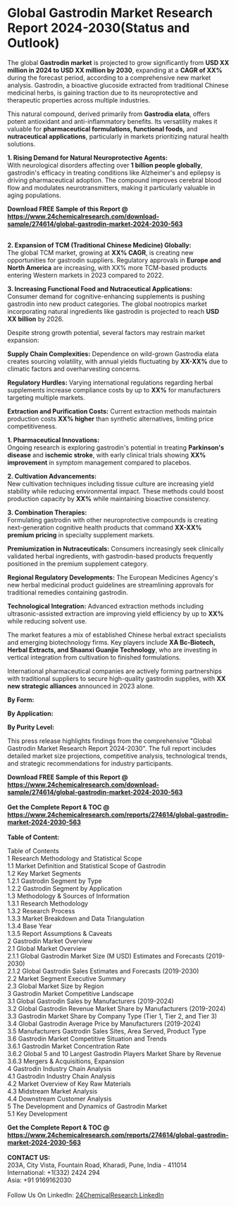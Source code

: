 <h1>Global Gastrodin Market Research Report 2024-2030(Status and Outlook)</h1><p>The global <strong>Gastrodin market</strong> is projected to grow significantly from <strong>USD XX million in 2024 to USD XX million by 2030</strong>, expanding at a <strong>CAGR of XX%</strong> during the forecast period, according to a comprehensive new market analysis. Gastrodin, a bioactive glucoside extracted from traditional Chinese medicinal herbs, is gaining traction due to its neuroprotective and therapeutic properties across multiple industries.</p><p>This natural compound, derived primarily from <strong>Gastrodia elata</strong>, offers potent antioxidant and anti-inflammatory benefits. Its versatility makes it valuable for <strong>pharmaceutical formulations, functional foods,</strong> and <strong>nutraceutical applications</strong>, particularly in markets prioritizing natural health solutions.</p><p><strong>1. Rising Demand for Natural Neuroprotective Agents:</strong><br>
With neurological disorders affecting over <strong>1 billion people globally</strong>, gastrodin's efficacy in treating conditions like Alzheimer's and epilepsy is driving pharmaceutical adoption. The compound improves cerebral blood flow and modulates neurotransmitters, making it particularly valuable in aging populations.</p><div><b>Download FREE Sample of this Report @ 
            <a href="https://www.24chemicalresearch.com/download-sample/274614/global-gastrodin-market-2024-2030-563">
            https://www.24chemicalresearch.com/download-sample/274614/global-gastrodin-market-2024-2030-563</a></b></div><br><p><strong>2. Expansion of TCM (Traditional Chinese Medicine) Globally:</strong><br>
The global TCM market, growing at <strong>XX% CAGR</strong>, is creating new opportunities for gastrodin suppliers. Regulatory approvals in <strong>Europe and North America</strong> are increasing, with XX% more TCM-based products entering Western markets in 2023 compared to 2022.</p><p><strong>3. Increasing Functional Food and Nutraceutical Applications:</strong><br>
Consumer demand for cognitive-enhancing supplements is pushing gastrodin into new product categories. The global nootropics market incorporating natural ingredients like gastrodin is projected to reach <strong>USD XX billion</strong> by 2026.</p><p>Despite strong growth potential, several factors may restrain market expansion:</p><p><strong>Supply Chain Complexities:</strong> Dependence on wild-grown Gastrodia elata creates sourcing volatility, with annual yields fluctuating by <strong>XX-XX%</strong> due to climatic factors and overharvesting concerns.</p><p><strong>Regulatory Hurdles:</strong> Varying international regulations regarding herbal supplements increase compliance costs by up to <strong>XX%</strong> for manufacturers targeting multiple markets.</p><p><strong>Extraction and Purification Costs:</strong> Current extraction methods maintain production costs <strong>XX% higher</strong> than synthetic alternatives, limiting price competitiveness.</p><p><strong>1. Pharmaceutical Innovations:</strong><br>
Ongoing research is exploring gastrodin's potential in treating <strong>Parkinson's disease</strong> and <strong>ischemic stroke</strong>, with early clinical trials showing <strong>XX% improvement</strong> in symptom management compared to placebos.</p><p><strong>2. Cultivation Advancements:</strong><br>
New cultivation techniques including tissue culture are increasing yield stability while reducing environmental impact. These methods could boost production capacity by <strong>XX%</strong> while maintaining bioactive consistency.</p><p><strong>3. Combination Therapies:</strong><br>
Formulating gastrodin with other neuroprotective compounds is creating next-generation cognitive health products that command <strong>XX-XX% premium pricing</strong> in specialty supplement markets.</p><p><strong>Premiumization in Nutraceuticals:</strong> Consumers increasingly seek clinically validated herbal ingredients, with gastrodin-based products frequently positioned in the premium supplement category.</p><p><strong>Regional Regulatory Developments:</strong> The European Medicines Agency's new herbal medicinal product guidelines are streamlining approvals for traditional remedies containing gastrodin.</p><p><strong>Technological Integration:</strong> Advanced extraction methods including ultrasonic-assisted extraction are improving yield efficiency by up to <strong>XX%</strong> while reducing solvent use.</p><p>The market features a mix of established Chinese herbal extract specialists and emerging biotechnology firms. Key players include <strong>XA Bc-Biotech, Herbal Extracts, and Shaanxi Guanjie Technology</strong>, who are investing in vertical integration from cultivation to finished formulations.</p><p>International pharmaceutical companies are actively forming partnerships with traditional suppliers to secure high-quality gastrodin supplies, with <strong>XX new strategic alliances</strong> announced in 2023 alone.</p><p><strong>By Form:</strong></p><p><strong>By Application:</strong></p><p><strong>By Purity Level:</strong></p><p>This press release highlights findings from the comprehensive "Global Gastrodin Market Research Report 2024-2030". The full report includes detailed market size projections, competitive analysis, technological trends, and strategic recommendations for industry participants.</p><div><b>Download FREE Sample of this Report @ 
            <a href="https://www.24chemicalresearch.com/download-sample/274614/global-gastrodin-market-2024-2030-563">
            https://www.24chemicalresearch.com/download-sample/274614/global-gastrodin-market-2024-2030-563</a></b></div><br><div><b>Get the Complete Report & TOC @ 
            <a href="https://www.24chemicalresearch.com/reports/274614/global-gastrodin-market-2024-2030-563">
            https://www.24chemicalresearch.com/reports/274614/global-gastrodin-market-2024-2030-563</a></b></div><br>
            <b>Table of Content:</b><p>Table of Contents<br />
1 Research Methodology and Statistical Scope<br />
1.1 Market Definition and Statistical Scope of Gastrodin<br />
1.2 Key Market Segments<br />
1.2.1 Gastrodin Segment by Type<br />
1.2.2 Gastrodin Segment by Application<br />
1.3 Methodology & Sources of Information<br />
1.3.1 Research Methodology<br />
1.3.2 Research Process<br />
1.3.3 Market Breakdown and Data Triangulation<br />
1.3.4 Base Year<br />
1.3.5 Report Assumptions & Caveats<br />
2 Gastrodin Market Overview<br />
2.1 Global Market Overview<br />
2.1.1 Global Gastrodin Market Size (M USD) Estimates and Forecasts (2019-2030)<br />
2.1.2 Global Gastrodin Sales Estimates and Forecasts (2019-2030)<br />
2.2 Market Segment Executive Summary<br />
2.3 Global Market Size by Region<br />
3 Gastrodin Market Competitive Landscape<br />
3.1 Global Gastrodin Sales by Manufacturers (2019-2024)<br />
3.2 Global Gastrodin Revenue Market Share by Manufacturers (2019-2024)<br />
3.3 Gastrodin Market Share by Company Type (Tier 1, Tier 2, and Tier 3)<br />
3.4 Global Gastrodin Average Price by Manufacturers (2019-2024)<br />
3.5 Manufacturers Gastrodin Sales Sites, Area Served, Product Type<br />
3.6 Gastrodin Market Competitive Situation and Trends<br />
3.6.1 Gastrodin Market Concentration Rate<br />
3.6.2 Global 5 and 10 Largest Gastrodin Players Market Share by Revenue<br />
3.6.3 Mergers & Acquisitions, Expansion<br />
4 Gastrodin Industry Chain Analysis<br />
4.1 Gastrodin Industry Chain Analysis<br />
4.2 Market Overview of Key Raw Materials<br />
4.3 Midstream Market Analysis<br />
4.4 Downstream Customer Analysis<br />
5 The Development and Dynamics of Gastrodin Market <br />
5.1 Key Development</p><div><b>Get the Complete Report & TOC @ 
            <a href="https://www.24chemicalresearch.com/reports/274614/global-gastrodin-market-2024-2030-563">
            https://www.24chemicalresearch.com/reports/274614/global-gastrodin-market-2024-2030-563</a></b></div><br><b>CONTACT US:</b><br>
            203A, City Vista, Fountain Road, Kharadi, Pune, India - 411014<br>
            International: +1(332) 2424 294<br>
            Asia: +91 9169162030 <br><br>
            Follow Us On LinkedIn: <a href="https://www.linkedin.com/company/24chemicalresearch/">24ChemicalResearch LinkedIn</a>